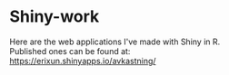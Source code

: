 # Shiny-work
Here are the web applications I've made with Shiny in R.  
Published ones can be found at:  
https://erixun.shinyapps.io/avkastning/

